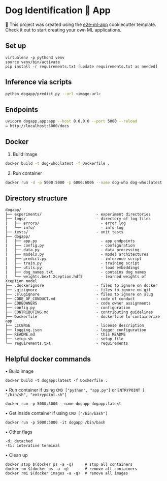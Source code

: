 # Dog Identification 🐶 App

🚀 This project was created using the [e2e-ml-app](https://github.com/madewithml/e2e-ml-app-tensorflow) cookiecutter template. Check it out to start creating your own ML applications.

## Set up

```
virtualenv -p python3 venv
source venv/bin/activate
pip install -r requirements.txt [update requirements.txt as needed]
```

## Inference via scripts

```bash
python dogapp/predict.py --url <image-url>
```

## Endpoints

```bash
uvicorn dogapp.app:app --host 0.0.0.0 --port 5000 --reload
→ http://localhost:5000/docs
```
## Docker

1. Build image

```bash
docker build -t dog-who:latest -f Dockerfile .
```

2. Run container

```bash
docker run -d -p 5000:5000 -p 6006:6006 --name dog-who dog-who:latest
```

## Directory structure

```
dogapp/
├── experiments/                        - experiment directories
├── logs/                               - directory of log files
|   ├── errors/                           - error log
|   └── info/                             - info log
├── tests/                              - unit tests
├── dogapp/
|   ├── app.py                            - app endpoints
|   ├── config.py                         - configuration
|   ├── data.py                           - data processing
|   ├── models.py                         - model architectures
|   ├── predict.py                        - inference script
|   ├── train.py                          - training script
|   ├── utils.py                          - load embeddings
|   ├── dog_names.txt                     - contains dog names
|   └── weights.bext.Xception.hdf5        - learned weights of Xception model
├── .dockerignore                       - files to ignore on docker
├── .gitignore                          - files to ignore on git
├── .slugignore                         - files to ignore on slug
├── CODE_OF_CONDUCT.md                  - code of conduct
├── CODEOWNERS                          - code owner assignments
├── config.py                           - configuration
├── CONTRIBUTING.md                     - contributing guidelines
├── Dockerfile                          - dockerfile to containerize app
├── LICENSE                             - license description
├── logging.json                        - logger configuration
├── README.md                           - this README
├── setup.sh                            - setup file
└── requirements.txt                    - requirements
```

## Helpful docker commands

• Build image

```
docker build -t dogapp:latest -f Dockerfile .
```

• Run container if using `CMD ["python", "app.py"]` or `ENTRYPOINT [ "/bin/sh", "entrypoint.sh"]`

```
docker run -p 5000:5000 --name dogapp dogapp:latest
```

• Get inside container if using `CMD ["/bin/bash"]`

```
docker run -p 5000:5000 -it dogapp /bin/bash
```

• Other flags

```
-d: detached
-ti: interative terminal
```

• Clean up

```
docker stop $(docker ps -a -q)     # stop all containers
docker rm $(docker ps -a -q)       # remove all containers
docker rmi $(docker images -a -q)  # remove all images
```
